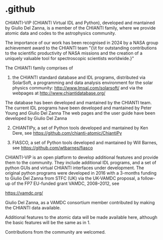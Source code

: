 # .github

CHIANTI-VIP (CHIANTI Virtual IDL and Python), developed and mantained by Giulio Del Zanna, 
is a member of the CHIANTI family, where we provide atomic data and codes to the astrophysics community. 

The importance of our work has been recognised in 2024 by a NASA group achievement award to the CHIANTI team
"{\it for outstanding contributions to the scientific productivity of NASA missions and the creation
of a uniquely valuable tool for spectroscopic scientists worldwide.}"

The CHIANTI family comprises of 

1) the CHIANTI standard database and IDL programs, distributed via SolarSoft,
 a programming and data analysis environment for the solar physics community: http://www.lmsal.com/solarsoft/ 
 and via the webpages at http://www.chiantidatabase.org/

The database has been developed and mantained by the CHIANTI team.
The current IDL programs have been developed and mantained by  Peter Young and Giulio Del Zanna
The web pages and the user guide have been developed by Giulio Del Zanna

2) CHIANTIPy, a set of Python tools developed and mantained by Ken Dere, see https://github.com/chianti-atomic/ChiantiPy

3) FIASCO, a set of Python tools developed and mantained by Will Barnes, see https://github.com/wtbarnes/fiasco

CHIANTI-VIP is an open platform to  develop additional features and provide them to the community. 
They include additional IDL programs, and a set of python GUIs and virtual CHIANTI interfaces under development. The original 
python programs were developed in 2016 with a 3-months funding to Giulio Del Zanna from STFC (UK) via the UK-VAMDC proposal, 
a follow-up of the FP7 EU-funded grant VAMDC, 2008–2012, see 

https://vamdc.org/ 

Giulio Del Zanna, as a VAMDC consortium member contributed by making the CHIANTI data available. 

Additional features to the atomic data will be made available here, although the basic features will be the same as in 1.

Contributions from the community are welcomed. 
